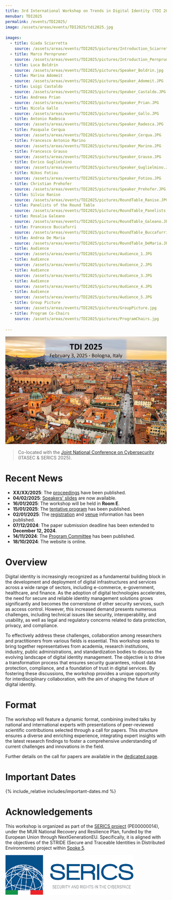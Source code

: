 ```yaml
---
title: 3rd International Workshop on Trends in Digital Identity (TDI 2025)
menubar: TDI2025
permalink: /events/TDI2025/
image: /assets/areas/events/TDI2025/tdi2025.jpg

images:
  - title: Giada Sciarretta
    source: /assets/areas/events/TDI2025/pictures/Introduction_Sciarretta.jpg
  - title: Marco Pernpruner
    source: /assets/areas/events/TDI2025/pictures/Introduction_Pernpruner.jpg
  - title: Luca Boldrin
    source: /assets/areas/events/TDI2025/pictures/Speaker_Boldrin.jpg
  - title: Marina Adomeit
    source: /assets/areas/events/TDI2025/pictures/Speaker_Adomeit.JPG
  - title: Luigi Castaldo
    source: /assets/areas/events/TDI2025/pictures/Speaker_Castaldo.JPG
  - title: Andreea Prian
    source: /assets/areas/events/TDI2025/pictures/Speaker_Prian.JPG
  - title: Nicola Gallo
    source: /assets/areas/events/TDI2025/pictures/Speaker_Gallo.JPG
  - title: Antonio Radesca
    source: /assets/areas/events/TDI2025/pictures/Speaker_Radesca.JPG
  - title: Pasquale Cerqua
    source: /assets/areas/events/TDI2025/pictures/Speaker_Cerqua.JPG
  - title: Francesco Antonio Marino
    source: /assets/areas/events/TDI2025/pictures/Speaker_Marino.JPG
  - title: Francesco Grauso
    source: /assets/areas/events/TDI2025/pictures/Speaker_Grauso.JPG
  - title: Enrico Guglielmino
    source: /assets/areas/events/TDI2025/pictures/Speaker_Guglielmino.JPG
  - title: Nikos Fotiou
    source: /assets/areas/events/TDI2025/pictures/Speaker_Fotiou.JPG
  - title: Christian Prehofer
    source: /assets/areas/events/TDI2025/pictures/Speaker_Prehofer.JPG
  - title: Silvio Ranise
    source: /assets/areas/events/TDI2025/pictures/RoundTable_Ranise.JPG
  - title: Panelists of the Round Table
    source: /assets/areas/events/TDI2025/pictures/RoundTable_Panelists.JPG
  - title: Rosalia Galeano
    source: /assets/areas/events/TDI2025/pictures/RoundTable_Galeano.JPG
  - title: Francesco Buccafurri
    source: /assets/areas/events/TDI2025/pictures/RoundTable_Buccafurri.JPG
  - title: Andrea De Maria
    source: /assets/areas/events/TDI2025/pictures/RoundTable_DeMaria.JPG
  - title: Audience
    source: /assets/areas/events/TDI2025/pictures/Audience_1.JPG
  - title: Audience
    source: /assets/areas/events/TDI2025/pictures/Audience_2.JPG
  - title: Audience
    source: /assets/areas/events/TDI2025/pictures/Audience_3.JPG
  - title: Audience
    source: /assets/areas/events/TDI2025/pictures/Audience_4.JPG
  - title: Audience
    source: /assets/areas/events/TDI2025/pictures/Audience_5.JPG
  - title: Group Picture
    source: /assets/areas/events/TDI2025/pictures/GroupPicture.jpg
  - title: Program Co-Chairs
    source: /assets/areas/events/TDI2025/pictures/ProgramChairs.jpg

---
```


<img class="image-centered" src="/assets/areas/events/TDI2025/tdi2025.jpg" />

<blockquote>
<p>Co-located with the <a href="https://itasec.it/">Joint National Conference on Cybersecurity</a> (ITASEC & SERICS 2025).</p>
</blockquote>

# Recent News
- **XX/XX/2025**: The [proceedings](https://ceur-ws.org/Vol-3968/) have been published.
- **04/02/2025**: [Speakers' slides](program) are now available.
- **16/01/2025**: The workshop will be held in **Room E**.
- **15/01/2025**: The [tentative program](program) has been published.
- **02/01/2025**: The [registration](registration) and [venue](venue) information has been published.
- **07/12/2024**: The paper submission deadline has been extended to **December 12, 2024**.
- **14/11/2024**: The [Program Committee](committees) has been published.
- **18/10/2024**: The website is online.

# Overview
Digital identity is increasingly recognized as a fundamental building block in the development and deployment of digital infrastructures and services across a wide range of sectors, including e-commerce, e-government, healthcare, and finance. As the adoption of digital technologies accelerates, the need for secure and reliable identity management solutions grows significantly and becomes the cornerstone of other security services, such as access control. However, this increased demand presents numerous challenges, including technical issues like security, interoperability, and usability, as well as legal and regulatory concerns related to data protection, privacy, and compliance.

To effectively address these challenges, collaboration among researchers and practitioners from various fields is essential. This workshop seeks to bring together representatives from academia, research institutions, industry, public administrations, and standardization bodies to discuss the evolving landscape of digital identity management. The objective is to drive a transformation process that ensures security guarantees, robust data protection, compliance, and a foundation of trust in digital services. By fostering these discussions, the workshop provides a unique opportunity for interdisciplinary collaboration, with the aim of shaping the future of digital identity.

# Format
The workshop will feature a dynamic format, combining invited talks by national and international experts with presentations of peer-reviewed scientific contributions selected through a call for papers. This structure ensures a diverse and enriching experience, integrating expert insights with the latest research findings to foster a comprehensive understanding of current challenges and innovations in the field.

Further details on the call for papers are available in the [dedicated page](call-for-papers).

# Important Dates
{% include_relative includes/important-dates.md %}

# Acknowledgements
This workshop is organized as part of the [SERICS project](https://serics.eu/) (PE00000014), under the MUR National Recovery and Resilience Plan, funded by the European Union through NextGenerationEU. Specifically, it is aligned with the objectives of the STRIDE (Secure and Traceable Identities in Distributed Environments) project within [Spoke 5](https://serics.eu/services/spoke-5-crittografia-sicurezza-sistemi-distribuiti/).

<a href="https://serics.eu/">
  <img class="image-centered" width="400px" src="/assets/images/logos/SERICS.png" />
</a>
